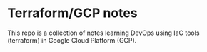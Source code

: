 # Terraform/GCP notes

This repo is a collection of notes learning DevOps using IaC tools (terraform) in Google Cloud Platform (GCP).
